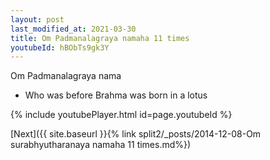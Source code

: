 ```yaml
---
layout: post
last_modified_at: 2021-03-30
title: Om Padmanalagraya namaha 11 times
youtubeId: hBObTs9gk3Y
---
```

 
 
Om Padmanalagraya nama 
 
 -  Who was before Brahma was born in a lotus 
 
  
 
  
 
 
 
 
 
 


{% include youtubePlayer.html id=page.youtubeId %}
 
[Next]({{ site.baseurl }}{% link  split2/_posts/2014-12-08-Om surabhyutharanaya namaha 11 times.md%})
 
